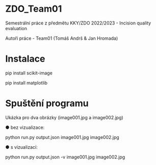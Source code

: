 # ZDO_Team01
Semestrální práce z předmětu KKY/ZDO 2022/2023 - Incision quality evaluation</p>
Autoři práce - Team01 (Tomáš Andrš & Jan Hromada)
# Instalace
pip install scikit-image</p>
pip install matplotlib</p>
# Spuštění programu
Ukázka pro dva obrázky (image001.jpg a image002.jpg)</p>
● bez vizualizace:</p>
python run.py output.json image001.jpg image002.jpg</p>
● s vizualizací:</p>
python run.py output.json -v image001.jpg image002.jpg</p>
